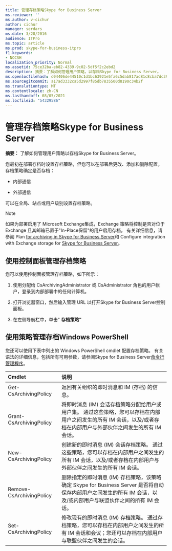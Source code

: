 ```yaml
---
title: 管理存档策略Skype for Business Server
ms.reviewer: ''
ms.author: v-cichur
author: cichur
manager: serdars
ms.date: 3/28/2016
audience: ITPro
ms.topic: article
ms.prod: skype-for-business-itpro
f1.keywords:
- NOCSH
localization_priority: Normal
ms.assetid: 75ce32ba-eb82-4339-9c02-5df5f2c2ebd2
description: 摘要：了解如何管理用户策略，以存档Skype for Business Server。
ms.openlocfilehash: d04406de44510c1d1bc63921e5fa6c5dab817ad81c8cba7dc391ec0ee8454716
ms.sourcegitcommit: a17ad3332ca5d2997f85db7835500d8190c34b2f
ms.translationtype: MT
ms.contentlocale: zh-CN
ms.lasthandoff: 08/05/2021
ms.locfileid: "54329586"
---
```

# <a name="manage-archiving-policies-in-skype-for-business-server"></a>管理存档策略Skype for Business Server

**摘要：** 了解如何管理用户策略以存档Skype for Business Server。
  
您最初在部署存档时设置存档策略，但您可以在部署后更改、添加和删除配置。 存档策略确定是否存档： 
  
- 内部通信
    
- 外部通信
    
可以在全局、站点或用户级别设置存档策略。
  
> [!NOTE]
> 如果为部署启用了 Microsoft Exchange集成，Exchange 策略将控制是否对位于 Exchange 且其邮箱已置于"In-Place保留"的用户启用存档。 有关详细信息，请参阅 Plan [for archiving in Skype for Business Server](../../plan-your-deployment/archiving/archiving.md)和 Configure integration with Exchange storage for [Skype for Business Server](../../deploy/deploy-archiving/configure-integration-with-exchange-storage.md)。 
  
## <a name="manage-archiving-policies-by-using-the-control-panel"></a>使用控制面板管理存档策略

您可以使用控制面板管理存档策略，如下所示：
  
1. 使用分配给 CsArchivingAdministrator 或 CsAdministrator 角色的用户帐户，登录到内部部署中的任何计算机。 
    
2. 打开浏览器窗口，然后输入管理 URL 以打开Skype for Business Server控制面板。 
    
3. 在左侧导航栏中，单击" **存档策略"**
    
## <a name="manage-archiving-policies-by-using-windows-powershell"></a>使用策略管理存档Windows PowerShell

您还可以使用下表中列出的 Windows PowerShell cmdlet 配置存档策略。 有关语法的详细信息，包括所有可用参数，请参阅Skype for Business Server[命令行管理程序](../management-shell.md)。
  

|**Cmdlet**|**说明**|
|:-----|:-----|
|Get-CsArchivingPolicy  <br/> |返回有关组织的即时消息和 IM (存档) 的信息。  <br/> |
|Grant-CsArchivingPolicy  <br/> |将即时消息 (IM) 会话存档策略分配给用户或用户集。 通过这些策略，您可以存档在内部用户之间发生的所有 IM 会话，以及/或者存档在内部用户与外部伙伴之间发生的所有 IM 会话。  <br/> |
|New-CsArchivingPolicy  <br/> |创建新的即时消息 (IM) 会话存档策略。 通过这些策略，您可以存档在内部用户之间发生的所有 IM 会话，以及/或者存档在内部用户与外部伙伴之间发生的所有 IM 会话。  <br/> |
|Remove-CsArchivingPolicy  <br/> |删除指定的即时消息 (IM) 存档策略，该策略确定 Skype for Business Server 是否将自动保存内部用户之间发生的所有 IM 会话，以及/或内部用户与联盟伙伴之间的所有 IM 会话。  <br/> |
|Set-CsArchivingPolicy  <br/> |修改现有的即时消息 (IM) 存档策略。 通过存档策略，您可以存档在内部用户之间发生的所有 IM 会话和会议；您还可以存档在内部用户与联盟伙伴之间发生的会话。  <br/> |
   

